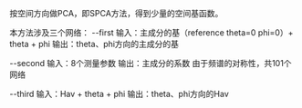 按空间方向做PCA，即SPCA方法，得到少量的空间基函数。

本方法涉及三个网络：
--first
输入：主成分的基（reference theta=0 phi=0）+ theta + phi
输出：theta、phi方向的主成分的基

--second
输入：8个测量参数
输出：主成分的系数
由于频谱的对称性，共101个网络

--third
输入：Hav + theta + phi
输出：theta、phi方向的Hav